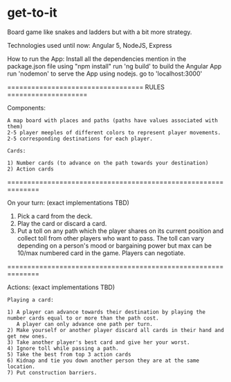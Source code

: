 # get-to-it
Board game like snakes and ladders but with a bit more strategy.

Technologies used until now: Angular 5, NodeJS, Express

How to run the App:
Install all the dependencies mention in the package.json file using "npm install"
run 'ng build' to build the Angular App
run 'nodemon' to serve the App using nodejs.
go to 'localhost:3000'




================================== RULES ====================


Components:

	A map board with places and paths (paths have values associated with them)
	2-5 player meeples of different colors to represent player movements.
	2-5 corresponding destinations for each player.

	Cards:

	1) Number cards (to advance on the path towards your destination)
	2) Action cards


==============================================================

On your turn: (exact implementations TBD)

1) Pick a card from the deck.
2) Play the card or discard a card.
3) Put a toll on any path which the player shares on its current position and collect toll from other players who want to pass. The toll can vary depending on a person's mood or bargaining power but max can be 10/max numbered card in the game. Players can negotiate.

==============================================================

Actions: (exact implementations TBD)

	Playing a card:

	1) A player can advance towards their destination by playing the number cards equal to or more than the path cost.
	   A player can only advance one path per turn.
	2) Make yourself or another player discard all cards in their hand and get new ones.
	3) Take another player's best card and give her your worst.
	4) Ignore toll while passing a path.
	5) Take the best from top 3 action cards
	6) Kidnap and tie you down another person they are at the same location.
	7) Put construction barriers.


